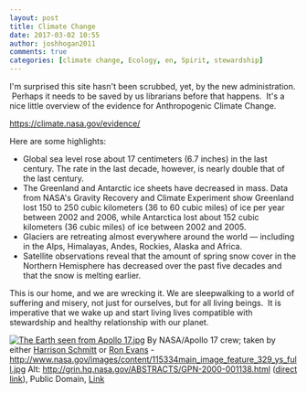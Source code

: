 ```yaml
---
layout: post
title: Climate Change
date: 2017-03-02 10:55
author: joshhogan2011
comments: true
categories: [climate change, Ecology, en, Spirit, stewardship]
---
```

I'm surprised this site hasn't been scrubbed, yet, by the new administration.  Perhaps it needs to be saved by us librarians before that happens.  It's a nice little overview of the evidence for Anthropogenic Climate Change.

<a href="https://climate.nasa.gov/evidence/" target="_blank">https://climate.nasa.gov/evidence/</a>

Here are some highlights:
<ul>
	<li>Global sea level rose about 17 centimeters (6.7 inches) in the last century. The rate in the last decade, however, is nearly double that of the last century.</li>
	<li>The Greenland and Antarctic ice sheets have decreased in mass. Data from NASA's Gravity Recovery and Climate Experiment show Greenland lost 150 to 250 cubic kilometers (36 to 60 cubic miles) of ice per year between 2002 and 2006, while Antarctica lost about 152 cubic kilometers (36 cubic miles) of ice between 2002 and 2005.</li>
	<li>Glaciers are retreating almost everywhere around the world — including in the Alps, Himalayas, Andes, Rockies, Alaska and Africa.</li>
	<li>Satellite observations reveal that the amount of spring snow cover in the Northern Hemisphere has decreased over the past five decades and that the snow is melting earlier.</li>
</ul>
This is our home, and we are wrecking it. We are sleepwalking to a world of suffering and misery, not just for ourselves, but for all living beings.  It is imperative that we wake up and start living lives compatible with stewardship and healthy relationship with our planet.

<a href="https://commons.wikimedia.org/wiki/File:The_Earth_seen_from_Apollo_17.jpg#/media/File:The_Earth_seen_from_Apollo_17.jpg"><img src="https://upload.wikimedia.org/wikipedia/commons/thumb/9/97/The_Earth_seen_from_Apollo_17.jpg/1200px-The_Earth_seen_from_Apollo_17.jpg" alt="The Earth seen from Apollo 17.jpg" /></a>
By <span class="fn value">
NASA/Apollo 17 crew; taken by either <a class="extiw" title="en:Harrison Schmitt" href="https://en.wikipedia.org/wiki/Harrison_Schmitt">Harrison Schmitt</a> or <a class="extiw" title="en:Ronald Evans (astronaut)" href="https://en.wikipedia.org/wiki/Ronald_Evans_(astronaut)">Ron Evans</a></span> - <a class="external free" href="http://www.nasa.gov/images/content/115334main_image_feature_329_ys_full.jpg" rel="nofollow">http://www.nasa.gov/images/content/115334main_image_feature_329_ys_full.jpg</a>
Alt: <a class="external free" href="http://grin.hq.nasa.gov/ABSTRACTS/GPN-2000-001138.html" rel="nofollow">http://grin.hq.nasa.gov/ABSTRACTS/GPN-2000-001138.html</a> (<a class="external text" href="http://grin.hq.nasa.gov/IMAGES/LARGE/GPN-2000-001138.jpg" rel="nofollow">direct link</a>), Public Domain, <a href="https://commons.wikimedia.org/w/index.php?curid=43894484">Link</a>
